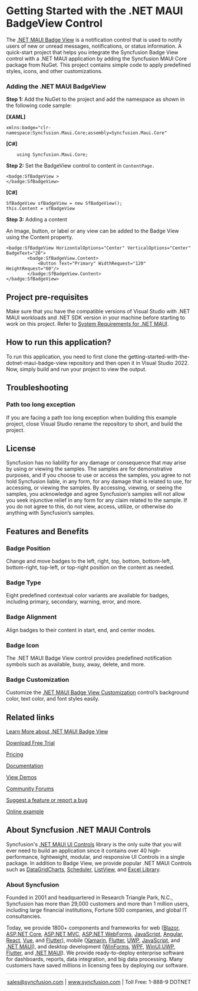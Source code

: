 # Getting Started with the .NET MAUI BadgeView Control
The [.NET MAUI Badge View](https://www.syncfusion.com/maui-controls/maui-badge-view?utm_source=github&utm_medium=listing&utm_campaign=maui-badge-view-github-samples) is a notification control that is used to notify users of new or unread messages, notifications, or status information. A quick-start project that helps you integrate the Syncfusion Badge View control with a .NET MAUI application by adding the Syncfusion MAUI Core package from NuGet. This project contains simple code to apply predefined styles, icons, and other customizations.

### Adding the .NET MAUI BadgeView
**Step 1:** Add the NuGet to the project and add the namespace as shown in the following code sample:

**[XAML]**
```
xmlns:badge="clr-namespace:Syncfusion.Maui.Core;assembly=Syncfusion.Maui.Core"
```
**[C#]**
```
    using Syncfusion.Maui.Core;
```

**Step 2:** Set the BadgeView control to content in `ContentPage.`
```
<badge:SfBadgeView >        
</badge:SfBadgeView>
```
**[C#]**
``` 
SfBadgeView sfBadgeView = new SfBadgeView();
this.Content = sfBadgeView
```

**Step 3:** Adding a content

An Image, button, or label or any view can be added to the Badge View using the Content property.

```
<badge:SfBadgeView HorizontalOptions="Center" VerticalOptions="Center" BadgeText="20">
        <badge:SfBadgeView.Content>
            <Button Text="Primary" WidthRequest="120"  HeightRequest="60"/>
        </badge:SfBadgeView.Content>
</badge:SfBadgeView>
```

## Project pre-requisites

Make sure that you have the compatible versions of Visual Studio with .NET MAUI workloads and .NET SDK version in your machine before starting to work on this project. Refer to [System Requirements for .NET MAUI](https://help.syncfusion.com/maui/system-requirements?utm_source=github&utm_medium=listing&utm_campaign=maui-badge-view-github-samples).

## How to run this application?

To run this application, you need to first clone the getting-started-with-the-dotnet-maui-badge-view repository and then open it in Visual Studio 2022. Now, simply build and run your project to view the output.

## <a name="troubleshooting"></a>Troubleshooting ##
### Path too long exception
If you are facing a path too long exception when building this example project, close Visual Studio rename the repository to short, and build the project.

## License

Syncfusion has no liability for any damage or consequence that may arise by using or viewing the samples. The samples are for demonstrative purposes, and if you choose to use or access the samples, you agree to not hold Syncfusion liable, in any form, for any damage that is related to use, for accessing, or viewing the samples. By accessing, viewing, or seeing the samples, you acknowledge and agree Syncfusion’s samples will not allow you seek injunctive relief in any form for any claim related to the sample. If you do not agree to this, do not view, access, utilize, or otherwise do anything with Syncfusion’s samples.

## Features and Benefits

### Badge Position
Change and move badges to the left, right, top, bottom, bottom-left, bottom-right, top-left, or top-right position on the content as needed.

### Badge Type
Eight predefined contextual color variants are available for badges, including primary, secondary, warning, error, and more.

### Badge Alignment 
Align badges to their content in start, end, and center modes.

### Badge Icon
The .NET MAUI Badge View control provides predefined notification symbols such as available, busy, away, delete, and more.

### Badge Customization
Customize the [.NET MAUI Badge View Customization](https://help.syncfusion.com/maui/badge-view/badge-customization?utm_source=github&utm_medium=listing&utm_campaign=maui-badge-view-github-samples) control’s background color, text color, and font styles easily.

## Related links
[Learn More about .NET MAUI Badge View](https://www.syncfusion.com/maui-controls/maui-badge-view?utm_source=github&utm_medium=listing&utm_campaign=maui-badge-view-github-samples)

[Download Free Trial](https://www.syncfusion.com/downloads/maui?utm_source=github&utm_medium=listing&utm_campaign=maui-badge-view-github-samples)

[Pricing](https://www.syncfusion.com/sales/teamlicense?utm_source=github&utm_medium=listing&utm_campaign=maui-badge-view-github-samples)

[Documentation](https://help.syncfusion.com/maui/badge-view/getting-started?utm_source=github&utm_medium=listing&utm_campaign=maui-badge-view-github-samples)

[View Demos](https://github.com/SyncfusionExamples/getting-started-with-the-dotnet-maui-badge-view-control?utm_source=github&utm_medium=listing&utm_campaign=maui-badge-view-github-samples)

[Community Forums](https://www.syncfusion.com/forums/maui?utm_source=github&utm_medium=listing&utm_campaign=maui-badge-view-github-samples)

[Suggest a feature or report a bug](https://www.syncfusion.com/feedback/maui?utm_source=github&utm_medium=listing&utm_campaign=maui-badge-view-github-samples)

[Online example](https://github.com/syncfusion/maui-demos/tree/master/MAUI/BadgeView/SampleBrowser.Maui.BadgeView/Samples/BadgeView?utm_source=github&utm_medium=listing&utm_campaign=maui-badge-view-github-samples)

## About Syncfusion .NET MAUI Controls

Syncfusion's [.NET MAUI UI Controls](https://www.syncfusion.com/maui-controls?utm_source=github&utm_medium=listing&utm_campaign=maui-badge-view-github-samples) library is the only suite that you will ever need to build an application since it contains over 40 high-performance, lightweight, modular, and responsive UI Controls in a single package. In addition to Badge View, we provide popular .NET MAUI Controls such as [DataGrid](https://www.syncfusion.com/maui-controls/maui-datagrid?utm_source=github&utm_medium=listing&utm_campaign=maui-badge-view-github-samples)[Charts](https://www.syncfusion.com/maui-controls/maui-cartesian-charts?utm_source=github&utm_medium=listing&utm_campaign=maui-badge-view-github-samples), [Scheduler](https://www.syncfusion.com/maui-controls/maui-scheduler?utm_source=github&utm_medium=listing&utm_campaign=maui-badge-view-github-samples), [ListView](https://www.syncfusion.com/maui-controls/maui-listview?utm_source=github&utm_medium=listing&utm_campaign=maui-badge-view-github-samples), and [Excel Library](https://www.syncfusion.com/document-processing/excel-framework/maui?utm_source=github&utm_medium=listing&utm_campaign=maui-badge-view-github-samples).

### About Syncfusion
Founded in 2001 and headquartered in Research Triangle Park, N.C., Syncfusion has more than 29,000 customers and more than 1 million users, including large financial institutions, Fortune 500 companies, and global IT consultancies.

Today, we provide 1800+ components and frameworks for web ([Blazor](https://www.syncfusion.com/blazor-components?utm_source=github&utm_medium=listing&utm_campaign=maui-badge-view-github-samples), [ASP.NET Core](https://www.syncfusion.com/aspnet-core-ui-controls?utm_source=github&utm_medium=listing&utm_campaign=maui-badge-view-github-samples), [ASP.NET MVC](https://www.syncfusion.com/aspnet-mvc-ui-controls?utm_source=github&utm_medium=listing&utm_campaign=maui-badge-view-github-samples), [ASP.NET WebForms](https://www.syncfusion.com/jquery/aspnet-webforms-ui-controls?utm_source=github&utm_medium=listing&utm_campaign=maui-badge-view-github-samples), [JavaScript](https://www.syncfusion.com/javascript-ui-controls?utm_source=github&utm_medium=listing&utm_campaign=maui-badge-view-github-samples), [Angular](https://www.syncfusion.com/angular-components?utm_source=github&utm_medium=listing&utm_campaign=maui-badge-view-github-samples), [React](https://www.syncfusion.com/react-components?utm_source=github&utm_medium=listing&utm_campaign=maui-badge-view-github-samples), [Vue](https://www.syncfusion.com/vue-components?utm_source=github&utm_medium=listing&utm_campaign=maui-badge-view-github-samples), and [Flutter](https://www.syncfusion.com/flutter-widgets?utm_source=github&utm_medium=listing&utm_campaign=maui-badge-view-github-samples)), mobile ([Xamarin](https://www.syncfusion.com/xamarin-ui-controls?utm_source=github&utm_medium=listing&utm_campaign=maui-badge-view-github-samples), [Flutter](https://www.syncfusion.com/flutter-widgets?utm_source=github&utm_medium=listing&utm_campaign=maui-badge-view-github-samples), [UWP](https://www.syncfusion.com/uwp-ui-controls?utm_source=github&utm_medium=listing&utm_campaign=maui-badge-view-github-samples), [JavaScript](https://www.syncfusion.com/javascript-ui-controls?utm_source=github&utm_medium=listing&utm_campaign=maui-badge-view-github-samples), and [.NET MAUI](https://www.syncfusion.com/maui-controls?utm_source=github&utm_medium=listing&utm_campaign=maui-badge-view-github-samples)), and desktop development ([WinForms](https://www.syncfusion.com/winforms-ui-controls?utm_source=github&utm_medium=listing&utm_campaign=maui-badge-view-github-samples), [WPF](https://www.syncfusion.com/wpf-controls?utm_source=github&utm_medium=listing&utm_campaign=maui-badge-view-github-samples), [WinUI](https://www.syncfusion.com/winui-controls?utm_source=github&utm_medium=listing&utm_campaign=maui-badge-view-github-samples),[UWP](https://www.syncfusion.com/uwp-ui-controls?utm_source=github&utm_medium=listing&utm_campaign=maui-badge-view-github-samples), [Flutter](https://www.syncfusion.com/flutter-widgets?utm_source=github&utm_medium=listing&utm_campaign=maui-badge-view-github-samples), and [.NET MAUI](https://www.syncfusion.com/maui-controls?utm_source=github&utm_medium=listing&utm_campaign=maui-badge-view-github-samples)). We provide ready-to-deploy enterprise software for dashboards, reports, data integration, and big data processing. Many customers have saved millions in licensing fees by deploying our software.

<hr style="height:0.3px;border:none;color:lightgrey;background-color:lightgrey;" />

<p align="center">
<a href="mailto:sales@syncfusion.com?Subject=Syncfusion .NET MAUI Badge View - GitHub" target="_top">sales@syncfusion.com</a> | <a href="https://www.syncfusion.com?utm_source=github&utm_medium=listing&utm_campaign=maui-badge-view-github-samples">www.syncfusion.com</a> | Toll Free: 1-888-9 DOTNET <br>
</p>